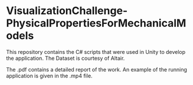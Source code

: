 # VisualizationChallenge-PhysicalPropertiesForMechanicalModels

This repository contains the C# scripts that were used in Unity to develop the application. The Dataset is courtesy of Altair.

The .pdf contains a detailed report of the work. An example of the running application is given in the .mp4 file.
